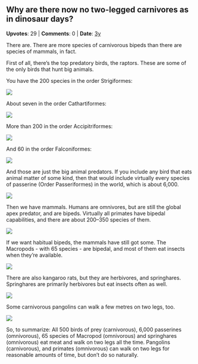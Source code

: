 ## Why are there now no two-legged carnivores as in dinosaur days?
    
**Upvotes**: 29 | **Comments**: 0 | **Date**: [3y](https://www.quora.com/Why-are-there-now-no-two-legged-carnivores-as-in-dinosaur-days/answer/Gary-Meaney)

There are. There are more species of carnivorous bipeds than there are species of mammals, in fact.

First of all, there’s the top predatory birds, the raptors. These are some of the only birds that hunt big animals.

You have the 200 species in the order Strigiformes:

![](https://qph.fs.quoracdn.net/main-qimg-5c3aece5e13e0141df015d75473911c2-lq)

About seven in the order Cathartiformes:

![](https://qph.fs.quoracdn.net/main-qimg-cd01679479572a7ff255eb5baa6f4732-lq)

More than 200 in the order Accipitriformes:

![](https://qph.fs.quoracdn.net/main-qimg-e38bfbf4fdad873a34e0de17daa8bcdd-lq)

And 60 in the order Falconiformes:

![](https://qph.fs.quoracdn.net/main-qimg-5c9aace9329cc6acf6a1085f17398520-lq)

And those are just the big animal predators. If you include any bird that eats animal matter of some kind, then that would include virtually every species of passerine (Order Passeriformes) in the world, which is about 6,000.

![](https://qph.fs.quoracdn.net/main-qimg-827bf6dcda149f0cb4757e0f0ed7cc4a-lq)

Then we have mammals. Humans are omnivores, but are still the global apex predator, and are bipeds. Virtually all primates have bipedal capabilities, and there are about 200–350 species of them.

![](https://qph.fs.quoracdn.net/main-qimg-0005b1643edb8bc05092fd70ae249d26-lq)

If we want habitual bipeds, the mammals have still got some. The Macropods - with 65 species - are bipedal, and most of them eat insects when they’re available.

![](https://qph.fs.quoracdn.net/main-qimg-25455cf9ccf740ca0ac4341acf346782-lq)

There are also kangaroo rats, but they are herbivores, and springhares. Springhares are primarily herbivores but eat insects often as well.

![](https://qph.fs.quoracdn.net/main-qimg-8f7b3a5e92abc79131e06c4b3e266cc0-lq)

Some carnivorous pangolins can walk a few metres on two legs, too.

![](https://qph.fs.quoracdn.net/main-qimg-7cf90972321d5ee9828ade9f55c86a5e-lq)

So, to summarize: All 500 birds of prey (carnivorous), 6,000 passerines (omnivorous), 65 species of Macropod (omnivorous) and springhares (omnivorous) eat meat and walk on two legs all the time. Pangolins (carnivorous), and primates (omnivorous) can walk on two legs for reasonable amounts of time, but don’t do so naturally.

